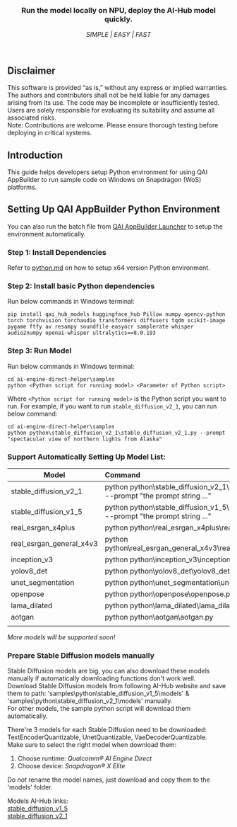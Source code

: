<br>

<div align="center">
  <h3>Run the model locally on NPU, deploy the AI-Hub model quickly.</h3>
  <p><i> SIMPLE | EASY | FAST </i></p>
</div>
<br>

## Disclaimer
This software is provided “as is,” without any express or implied warranties. The authors and contributors shall not be held liable for any damages arising from its use. The code may be incomplete or insufficiently tested. Users are solely responsible for evaluating its suitability and assume all associated risks. <br>
Note: Contributions are welcome. Please ensure thorough testing before deploying in critical systems.

## Introduction 
This guide helps developers setup Python environment for using QAI AppBuilder to run sample code on Windows on Snapdragon (WoS) platforms.

## Setting Up QAI AppBuilder Python Environment
You can also run the batch file from [QAI AppBuilder Launcher](tools/launcher/) to setup the environment automatically.

### Step 1: Install Dependencies
Refer to [python.md](../../docs/python.md) on how to setup x64 version Python environment.

### Step 2: Install basic Python dependencies
Run below commands in Windows terminal:
```
pip install qai_hub_models huggingface_hub Pillow numpy opencv-python torch torchvision torchaudio transformers diffusers tqdm scikit-image pygame ftfy av resampy soundfile easyocr samplerate whisper audio2numpy openai-whisper ultralytics==8.0.193
```

### Step 3: Run Model
Run below commands in Windows terminal:
```
cd ai-engine-direct-helper\samples
python <Python script for running model> <Parameter of Python script>
```
Where `<Python script for running model>` is the Python script you want to run. For example, if you want to run `stable_diffusion_v2_1`, you can run below command:
```
cd ai-engine-direct-helper\samples
python python\stable_diffusion_v2_1\stable_diffusion_v2_1.py --prompt "spectacular view of northern lights from Alaska"
```

### Support Automatically Setting Up Model List:

|  Model   | Command  |
|  ----  | :---- |
| stable_diffusion_v2_1 | python python\stable_diffusion_v2_1\stable_diffusion_v2_1.py --prompt "the prompt string ..." |
| stable_diffusion_v1_5 | python python\stable_diffusion_v1_5\stable_diffusion_v1_5.py --prompt "the prompt string ..." |
| real_esrgan_x4plus  | python python\real_esrgan_x4plus\real_esrgan_x4plus.py |
| real_esrgan_general_x4v3  | python python\real_esrgan_general_x4v3\real_esrgan_general_x4v3.py |
| inception_v3  | python python\inception_v3\inception_v3.py |
| yolov8_det  | python python\yolov8_det\yolov8_det.py |
| unet_segmentation  | python python\unet_segmentation\unet_segmentation.py |
| openpose  | python python\openpose\openpose.py |
| lama_dilated  | python python\lama_dilated\lama_dilated.py |
| aotgan  | python python\aotgan\aotgan.py |
| | |

*More models will be supported soon!*

### Prepare Stable Diffusion models manually
Stable Diffusion models are big, you can also download these models manually if automatically downloading functions don't work well.<br>
Download Stable Diffusion models from following AI-Hub website and save them to path: 'samples\python\stable_diffusion_v1_5\models' & 'samples\python\stable_diffusion_v2_1\models' manually.<br>
For other models, the sample python script will download them automatically.

There're 3 models for each Stable Diffusion need to be downloaded: TextEncoderQuantizable, UnetQuantizable, VaeDecoderQuantizable. <br>
Make sure to select the right model when download them:<br>
1. Choose runtime: *Qualcomm® AI Engine Direct*<br>
2. Choose device: *Snapdragon® X Elite*<br>

Do *not* rename the model names, just download and copy them to the 'models' folder. <br>

Models AI-Hub links:<br>
[stable_diffusion_v1_5](https://aihub.qualcomm.com/compute/models/stable_diffusion_v1_5)<br>
[stable_diffusion_v2_1](https://aihub.qualcomm.com/compute/models/stable_diffusion_v2_1)<br>